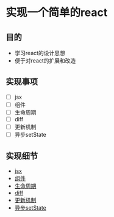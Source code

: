 # 实现一个简单的react

## 目的

- 学习react的设计思想
- 便于对react的扩展和改造

## 实现事项

- [ ] jsx
- [ ] 组件
- [ ] 生命周期
- [ ] diff
- [ ] 更新机制
- [ ] 异步setState

## 实现细节

- [jsx](./docs/jsx.md)
- [组件](./docs/组件.md)
- [生命周期](./docs/生命周期.md)
- [diff](./docs/diff.md)
- [更新机制](./docs/更新机制.md)
- [异步setState](./docs/异步setState.md)
